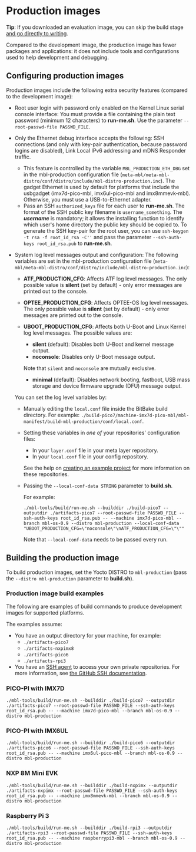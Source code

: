 # Production images

<span class="tips">**Tip**: If you downloaded an evaluation image, you can skip the build stage [and go directly to writing](../first-image/writing-an-image-to-supported-boards.html).</span>

Compared to the development image, the production image has fewer packages and applications: it does not include tools and configurations used to help development and debugging.

## Configuring production images 

Production images include the following extra security features (compared to the development image):

- Root user login with password only enabled on the Kernel Linux serial console interface: You must provide a file containing the plain text password (minimum 12 characters) to **run-me.sh**. Use the parameter `--root-passwd-file PASSWD_FILE`.

- Only the Ethernet debug interface accepts the following: SSH connections (and only with key-pair authentication, because password logins are disabled), Link Local IPv6 addressing and mDNS Responder traffic.

   - This feature is controlled by the variable `MBL_PRODUCTION_ETH_DBG` set in the mbl-production configuration file (`meta-mbl/meta-mbl-distro/conf/distro/include/mbl-distro-production.inc`). The gadget Ethernet is used by default for platforms that include the usbgadget (imx7d-pico-mbl, imx6ul-pico-mbl and imx8mmevk-mbl). Otherwise, you must use a USB-to-Ethernet adapter.
   - Pass an SSH `authorized_keys` file for each user to **run-me.sh**. The format of the SSH public key filename is `username_something`. The **_username_** is mandatory; it allows the installing function to identify which user's home directory the public key should be copied to. To generate the SSH key-pair for the root user, you can use `ssh-keygen -t rsa -f root_id_rsa -C''` and pass the parameter `--ssh-auth-keys root_id_rsa.pub` to **run-me.sh**.

- System log level messages output and configuration: The following variables are set in the mbl-production configuration file (`meta-mbl/meta-mbl-distro/conf/distro/include/mbl-distro-production.inc`):

    - **ATF_PRODUCTION_CFG**: Affects ATF log level messages. The only possible value is **silent** (set by default) - only error messages are printed out to the console.
    - **OPTEE_PRODUCTION_CFG**: Affects OPTEE-OS log level messages. The only possible value is **silent** (set by default) - only error messages are printed out to the console.
    - **UBOOT_PRODUCTION_CFG**: Affects both U-Boot and Linux Kernel log level messages. The possible values are:
        - **silent** (default): Disables both U-Boot and kernel message output.
        - **noconsole**: Disables only U-Boot message output.

        <span class="notes">Note that `silent` and `noconsole` are mutually exclusive.</span>
        - **minimal** (default): Disables network booting, fastboot, USB mass storage and device firmware upgrade (DFU) message output.

    You can set the log level variables by:

    - Manually editing the `local.conf` file inside the BitBake build directory. For example: `./build-pico7/machine-imx7d-pico-mbl/mbl-manifest/build-mbl-production/conf/local.conf`.
    - Setting these variables in *one of* your repositories' configuration files:
        - In your `layer.conf` file in your meta layer repository.
        - In your `local.conf` file in your config repository.

        See the help on [creating an example project](../develop-mbl/example-project-based-on-mbed-linux-os.html) for more information on these repositories.
    - Passing the `--local-conf-data STRING` parameter to **build.sh**.

        For example:

         ```
        ./mbl-tools/build/run-me.sh --builddir ./build-pico7 --outputdir ./artifacts-pico7 --root-passwd-file PASSWD_FILE --ssh-auth-keys root_id_rsa.pub -- --machine imx7d-pico-mbl --branch mbl-os-0.9 --distro mbl-production --local-conf-data "UBOOT_PRODUCTION_CFG=\"noconsole\"\nATF_PRODUCTION_CFG=\"\""
        ```

        <span class="tips">Note that `--local-conf-data` needs to be passed every run.</span>

## Building the production image

To build production images, set the Yocto DISTRO to `mbl-production` (pass the `--distro mbl-production` parameter to **build.sh**).

### Production image build examples

The following are examples of build commands to produce development images for supported platforms.

The examples assume:

* You have an output directory for your machine, for example:
    * `./artifacts-pico7`
    * `./artifacts-nxpimx8`
    * `./artifacts-pico6`
    * `./artifacts-rpi3`
* You have an [SSH agent](../first-image/development-environment.html) to access your own private repositories. For more information, see [the GitHub SSH documentation](https://help.github.com/articles/generating-a-new-ssh-key-and-adding-it-to-the-ssh-agent/).

### PICO-PI with IMX7D

```
./mbl-tools/build/run-me.sh --builddir ./build-pico7 --outputdir ./artifacts-pico7 --root-passwd-file PASSWD_FILE --ssh-auth-keys root_id_rsa.pub -- --machine imx7d-pico-mbl --branch mbl-os-0.9 --distro mbl-production
```

### PICO-PI with IMX6UL

```
./mbl-tools/build/run-me.sh --builddir ./build-pico6 --outputdir ./artifacts-pico6 --root-passwd-file PASSWD_FILE --ssh-auth-keys root_id_rsa.pub -- --machine imx6ul-pico-mbl --branch mbl-os-0.9 --distro mbl-production
```

### NXP 8M Mini EVK

```
./mbl-tools/build/run-me.sh --builddir ./build-nxpimx --outputdir ./artifacts-nxpimx --root-passwd-file PASSWD_FILE --ssh-auth-keys root_id_rsa.pub -- --machine imx8mmevk-mbl --branch mbl-os-0.9 --distro mbl-production
```

### Raspberry Pi 3

```
./mbl-tools/build/run-me.sh --builddir ./build-rpi3 --outputdir ./artifacts-rpi3 --root-passwd-file PASSWD_FILE --ssh-auth-keys root_id_rsa.pub -- --machine raspberrypi3-mbl --branch mbl-os-0.9 --distro mbl-production
```
